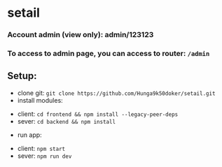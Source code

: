 # setail
### Account admin (view only): admin/123123
### To access to admin page, you can access to router: ```/admin```
## Setup: 
 - clone git: ```git clone https://github.com/Hunga9k50doker/setail.git```
 - install modules:
  + client: ```cd frontend && npm install --legacy-peer-deps```
  + sever: ```cd backend && npm install```
                    
 - run app:  
  + client: ```npm start```
  + sever: ```npm run dev```
            

